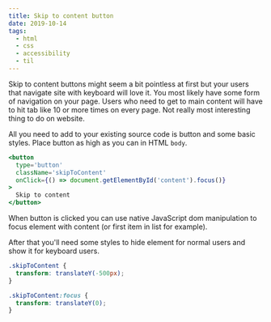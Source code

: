 ```yaml
---
title: Skip to content button
date: 2019-10-14
tags:
  - html
  - css
  - accessibility
  - til
---
```


Skip to content buttons might seem a bit pointless at first but your users that navigate site with keyboard will love it. You most likely have some form of navigation on your page. Users who need to get to main content will have to hit tab like 10 or more times on every page. Not really most interesting thing to do on website.

All you need to add to your existing source code is button and some basic styles. Place button as high as you can in HTML `body`.

```jsx
<button
  type='button'
  className='skipToContent'
  onClick={() => document.getElementById('content').focus()}
>
  Skip to content
</button>
```

When button is clicked you can use native JavaScript dom manipulation to focus element with content (or first item in list for example).

After that you'll need some styles to hide element for normal users and show it for keyboard users.

```css
.skipToContent {
  transform: translateY(-500px);
}

.skipToContent:focus {
  transform: translateY(0);
}
```

